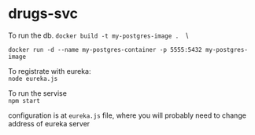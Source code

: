 # drugs-svc
To run the db. 
```docker build -t my-postgres-image .  ```\

```docker run -d --name my-postgres-container -p 5555:5432 my-postgres-image  ```

  
To registrate with eureka:  
```node eureka.js  ```
  
  
To run the servise  
```npm start  ```


configuration is at ```eureka.js``` file, where you will probably need to change address of eureka server 
